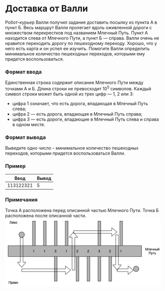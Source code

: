 # Доставка от Валли
Робот-курьер Валли получил задание доставить посылку из пункта А в пункт Б. Весь маршрут Валли пролегает вдоль оживленной дороги с множеством перекрестков под названием Млечный Путь. Пункт А находится слева от Млечного Пути, а пункт Б — справа. Валли очень не нравится переходить дорогу по пешеходному переходу. Хорошо, что у него есть карта и он успел ее изучить. Помогите Валли определить минимальное количество пешеходных переходов, которыми ему придется воспользоваться.
### Формат ввода
Единственная строка содержит описание Млечного Пути между точками А и Б. Длина строки не превосходит $10^5$ символов. Каждый символ строки может быть одной из трех цифр — 1, 2 или 3:

- цифра 1 означает, что есть дорога, впадающая в Млечный Путь слева;
- цифра 2 — есть дорога, впадающая в Млечный Путь справа;
- цифра 3 — есть дороги, впадающие в Млечный Путь слева и справа в одном месте.

### Формат вывода
Выведите одно число - минимальное количество пешеходных переходов, которыми придется воспользоваться Валли.

### Пример
|**Ввод**                        | **Вывод**   |
|----------------------------|---------|
| 113122321                  | 5       |

### Примечания
Точка А расположена перед описанной частью Млечного Пути. Точка Б расположена после описанной части.
![Доставка от Валли - Млечный путь](note.png)